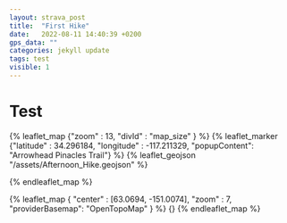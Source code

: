 ```yaml
---
layout: strava_post
title:  "First Hike"
date:   2022-08-11 14:40:39 +0200
gps_data: ""
categories: jekyll update
tags: test
visible: 1
---
```

# Test
{% leaflet_map {"zoom" : 13,
                 "divId" : "map_size" } %}
    {% leaflet_marker {"latitude" : 34.296184,
                       "longitude" : -117.211329,
                       "popupContent": "Arrowhead Pinacles Trail"} %} 
    {% leaflet_geojson "/assets/Afternoon_Hike.geojson" %}

{% endleaflet_map %}



{% leaflet_map { "center" : [63.0694,  -151.0074],
                 "zoom" : 7,
                 "providerBasemap": "OpenTopoMap" } %}
    {}
{% endleaflet_map %}
